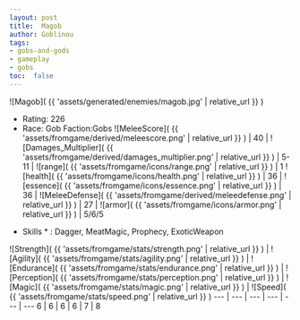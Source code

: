```yaml
---
layout: post
title:  Magob
author: Goblinou
tags:
- gobs-and-gods
- gameplay
- gobs
toc:  false
---
```


![Magob]( {{ 'assets/generated/enemies/magob.jpg' | relative_url }} )
- Rating: 226
- Race: Gob  Faction:Gobs
![MeleeScore]( {{ 'assets/fromgame/derived/meleescore.png' | relative_url }} ) | 40 | ![Damages_Multiplier]( {{ 'assets/fromgame/derived/damages_multiplier.png' | relative_url }} ) | 5-11 | ![range]( {{ 'assets/fromgame/icons/range.png' | relative_url }} ) | 1
![health]( {{ 'assets/fromgame/icons/health.png' | relative_url }} ) | 36 | ![essence]( {{ 'assets/fromgame/icons/essence.png' | relative_url }} ) | 36 | ![MeleeDefense]( {{ 'assets/fromgame/derived/meleedefense.png' | relative_url }} ) | 27 | ![armor]( {{ 'assets/fromgame/icons/armor.png' | relative_url }} ) | 5/6/5
* Skills * : Dagger, MeatMagic, Prophecy, ExoticWeapon

![Strength]( {{ 'assets/fromgame/stats/strength.png' | relative_url }} ) | ![Agility]( {{ 'assets/fromgame/stats/agility.png' | relative_url }} ) | ![Endurance]( {{ 'assets/fromgame/stats/endurance.png' | relative_url }} ) | ![Perception]( {{ 'assets/fromgame/stats/perception.png' | relative_url }} ) | ![Magic]( {{ 'assets/fromgame/stats/magic.png' | relative_url }} ) | ![Speed]( {{ 'assets/fromgame/stats/speed.png' | relative_url }} )
--- | --- | --- | --- | --- | ---
6 | 6 | 6 | 6 | 7 | 8
